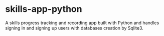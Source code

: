 # skills-app-python
A skills progress tracking and recording app built with Python and handles signing in and signing up users with databases creation by Sqlite3.

